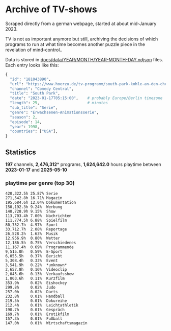# Archive of TV-shows

Scraped directly from a german webpage, started at about mid-January 2023.

TV is not as important anymore but still, archiving the decisions of which programs to run at what time
becomes another puzzle piece in the revelation of mind-control.. 

Data is stored in [docs/data/YEAR/MONTH/YEAR-MONTH-DAY.ndjson](docs/data/) files. 
Each entry looks like this:

```python
{
  "id": "181043890", 
  "url": "https://www.hoerzu.de/tv-programm/south-park-kohle-an-den-chefkoch/bid_181043890/", 
  "channel": "Comedy Central", 
  "title": "South Park", 
  "date": "2023-01-17T05:15:00",    # probably Europe/Berlin timezone 
  "length": 25,                     # minutes 
  "sub_title": "Serie", 
  "genre": "Erwachsenen-Animationsserie", 
  "season": 2, 
  "episode": 14, 
  "year": 1998, 
  "countries": ["USA"],
}
```

## Statistics

**197** channels, **2,476,312*** programs, **1,624,642.0** hours playtime between **2023-01-17** and **2025-05-10**


### playtime per genre (top 30)

    420,322.5h 25.87% Serie
    271,542.8h 16.71% Magazin
    195,684.6h 12.04% Dokumentation
    150,192.3h 9.24%  Werbung
    148,728.9h 9.15%  Show
    113,703.4h 7.00%  Nachrichten
    111,774.5h 6.88%  Spielfilm
    80,752.7h  4.97%  Sport
    33,712.7h  2.08%  Reportage
    26,528.2h  1.63%  Musik
    12,956.9h  0.80%  Wetter
    12,186.5h  0.75%  Verschiedenes
    11,167.4h  0.69%  Programmende
    9,515.0h   0.59%  E-Sport
    6,055.5h   0.37%  Bericht
    5,308.4h   0.33%  Event
    3,541.9h   0.22%  *unknown*
    2,657.8h   0.16%  Videoclip
    2,045.6h   0.13%  Verkaufsshow
    1,803.6h   0.11%  Kurzfilm
    353.9h     0.02%  Eishockey
    299.8h     0.02%  Judo
    257.0h     0.02%  Darts
    232.8h     0.01%  Handball
    219.5h     0.01%  Dokureihe
    212.4h     0.01%  Leichtathletik
    190.7h     0.01%  Gespräch
    169.7h     0.01%  Erotikfilm
    157.3h     0.01%  Fußball
    147.0h     0.01%  Wirtschaftsmagazin
